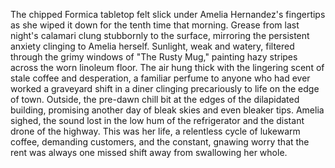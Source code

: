 The chipped Formica tabletop felt slick under Amelia Hernandez's fingertips as she wiped it down for the tenth time that morning.  Grease from last night's calamari clung stubbornly to the surface, mirroring the persistent anxiety clinging to Amelia herself.  Sunlight, weak and watery, filtered through the grimy windows of "The Rusty Mug," painting hazy stripes across the worn linoleum floor. The air hung thick with the lingering scent of stale coffee and desperation, a familiar perfume to anyone who had ever worked a graveyard shift in a diner clinging precariously to life on the edge of town.  Outside, the pre-dawn chill bit at the edges of the dilapidated building, promising another day of bleak skies and even bleaker tips.  Amelia sighed, the sound lost in the low hum of the refrigerator and the distant drone of the highway.  This was her life, a relentless cycle of lukewarm coffee, demanding customers, and the constant, gnawing worry that the rent was always one missed shift away from swallowing her whole.
